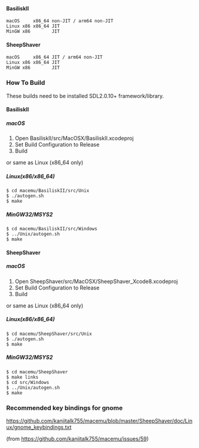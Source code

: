 #### BasiliskII
```
macOS     x86_64 non-JIT / arm64 non-JIT
Linux x86 x86_64 JIT
MinGW x86        JIT
```
#### SheepShaver
```
macOS     x86_64 JIT / arm64 non-JIT
Linux x86 x86_64 JIT
MinGW x86        JIT
```
### How To Build
These builds need to be installed SDL2.0.10+ framework/library.
#### BasiliskII
##### macOS
1. Open BasiliskII/src/MacOSX/BasiliskII.xcodeproj
1. Set Build Configuration to Release
1. Build

or same as Linux (x86_64 only)

##### Linux(x86/x86_64)
```
$ cd macemu/BasiliskII/src/Unix
$ ./autogen.sh
$ make
```
##### MinGW32/MSYS2
```
$ cd macemu/BasiliskII/src/Windows
$ ../Unix/autogen.sh
$ make
```
#### SheepShaver
##### macOS
1. Open SheepShaver/src/MacOSX/SheepShaver_Xcode8.xcodeproj
1. Set Build Configuration to Release
1. Build

or same as Linux (x86_64 only)

##### Linux(x86/x86_64)
```
$ cd macemu/SheepShaver/src/Unix
$ ./autogen.sh
$ make
```
##### MinGW32/MSYS2
```
$ cd macemu/SheepShaver
$ make links
$ cd src/Windows
$ ../Unix/autogen.sh
$ make
```
### Recommended key bindings for gnome
https://github.com/kanjitalk755/macemu/blob/master/SheepShaver/doc/Linux/gnome_keybindings.txt

(from https://github.com/kanjitalk755/macemu/issues/59)
